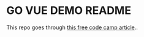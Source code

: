 # GO VUE DEMO README
  This repo goes through [this free code camp article](https://www.freecodecamp.org/news/how-i-set-up-a-real-world-project-with-go-and-vue/)..

  